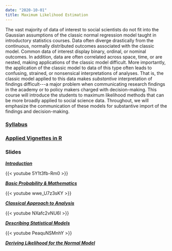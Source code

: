 ```yaml
---
date: "2020-10-01"
title: Maximum Likelihood Estimation
---
```


The vast majority of data of interest to social scientists do not fit into the Gaussian assumptions of the classic normal regression model taught in introductory statistics courses. Data often diverge drastically from the continuous, normally distributed outcomes associated with the classic model. Common data of interest display binary, ordinal, or nominal outcomes. In addition, data are often correlated across space, time, or are nested, making applications of the classic model difficult. More importantly, the application of the classic model to data of this type often leads to confusing, strained, or nonsensical interpretations of analyses. That is, the classic model applied to this data makes *substantive* interpretation of findings difficult---a major problem when communicating research findings in the academy or to policy makers charged with decision-making. This course will introduce the students to maximum likelihood methods that can be more broadly applied to social science data. Throughout, we will emphasize the communication of these models for substantive import of the findings and decision-making.

### [Syllabus](../../../slides/syllabus.html)

### [Applied Vignettes in R](applied_walkthrough/)

### Slides

[***Introduction***](../../../slides/intro_slides.html)

{{< youtube 5Y1t3fb-Rm0 >}}

[***Basic Probability & Mathematics***](../../../slides/likelihood_math.html)

{{< youtube wwe_U7z3sKY >}}

[***Classical Approach to Analysis***](../../../slides/classical_approach.html)

{{< youtube NXafc2vNU6I >}}

[***Describing Statistical Models***](../../../slides/statistical_models.html)

{{< youtube PeaquNSMnhY >}}

[***Deriving Likelihood for the Normal Model***](../../../slides/derive_likelihood.html)